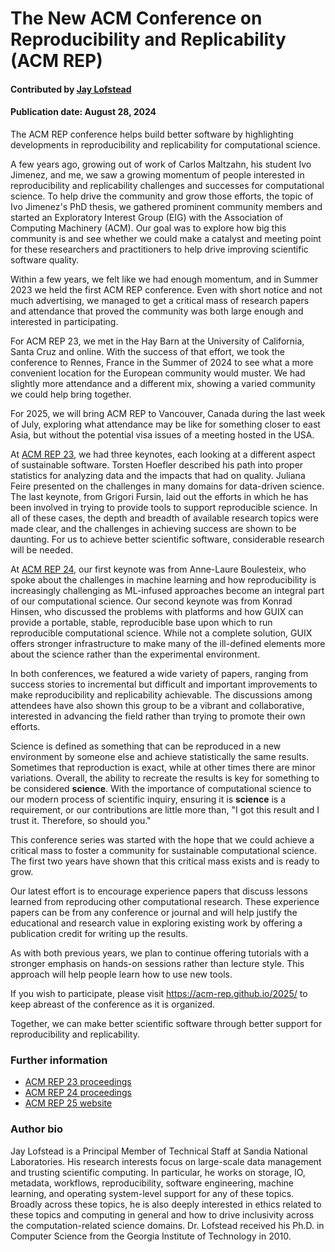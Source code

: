 # The New ACM Conference on Reproducibility and Replicability (ACM REP)

#### Contributed by [Jay Lofstead](https://github.com/gflofst)

#### Publication date: August 28, 2024

The ACM REP conference helps build better software by highlighting developments in reproducibility and replicability for computational science.

A few years ago, growing out of work of Carlos Maltzahn, his student Ivo Jimenez, and me, we saw a growing momentum of people interested in reproducibility and replicability challenges and successes for computational science. To help drive the community and grow those efforts, the topic of Ivo Jimenez's PhD thesis, we gathered prominent community members and started an Exploratory Interest Group (EIG) with the Association of Computing Machinery (ACM). Our goal was to explore how big this community is and see whether we could make a catalyst and meeting point for these researchers and practitioners to help drive improving scientific software quality.

Within a few years, we felt like we had enough momentum, and in Summer 2023 we held the first ACM REP conference. Even with short notice and not much advertising, we managed to get a critical mass of research papers and attendance that proved the community was both large enough and interested in participating.

For ACM REP 23, we met in the Hay Barn at the University of California, Santa Cruz and online. With the success of that effort, we took the conference to Rennes, France in the Summer of 2024 to see what a more convenient location for the European community would muster. We had slightly more attendance and a different mix, showing a varied community we could help bring together.

For 2025, we will bring ACM REP to Vancouver, Canada during the last week of July, exploring what attendance may be like for something closer to east Asia, but without the potential visa issues of a meeting hosted in the USA.

At [ACM REP 23](https://acm-rep.github.io/2023/), we had three keynotes, each looking at a different aspect of sustainable software. Torsten Hoefler described his path into proper statistics for analyzing data and the impacts that had on quality. Juliana Feire presented on the challenges in many domains for data-driven science. The last keynote, from Grigori Fursin, laid out the efforts in which he has been involved in trying to provide tools to support reproducible science. In all of these cases, the depth and breadth of available research topics were made clear, and the challenges in achieving success are shown to be daunting. For us to achieve better scientific software, considerable research will be needed.

At [ACM REP 24](https://acm-rep.github.io/2024/), our first keynote was from Anne-Laure Boulesteix, who spoke about the challenges in machine learning and how reproducibility is increasingly challenging as ML-infused approaches become an integral part of our computational science. Our second keynote was from Konrad Hinsen, who discussed the problems with platforms and how GUIX can provide a portable, stable, reproducible base upon which to run reproducible computational science. While not a complete solution, GUIX offers stronger infrastructure to make many of the ill-defined elements more about the science rather than the experimental environment.

In both conferences, we featured a wide variety of papers, ranging from success stories to incremental but difficult and important improvements to make reproducibility and replicability achievable. The discussions among attendees have also shown this group to be a vibrant and collaborative, interested in advancing the field rather than trying to promote their own efforts.

Science is defined as something that can be reproduced in a new environment by someone else and achieve statistically the same results. Sometimes that reproduction is exact, while at other times there are minor variations. Overall, the ability to recreate the results is key for something to be considered **science**. With the importance of computational science to our modern process of scientific inquiry, ensuring it is **science** is a requirement, or our contributions are little more than, "I got this result and I trust it. Therefore, so should you."

This conference series was started with the hope that we could achieve a critical mass to foster a community for sustainable computational science. The first two years have shown that this critical mass exists and is ready to grow.

Our latest effort is to encourage experience papers that discuss lessons learned from reproducing other computational research. These experience papers can be from any conference or journal and will help justify the educational and research value in exploring existing work by offering a publication credit for writing up the results.

As with both previous years, we plan to continue offering tutorials with a stronger emphasis on hands-on sessions rather than lecture style. This approach will help people learn how to use new tools.

If you wish to participate, please visit https://acm-rep.github.io/2025/ to keep abreast of the conference as it is organized.

Together, we can make better scientific software through better support for reproducibility and replicability.

### Further information

* [ACM REP 23 proceedings](https://dl.acm.org/doi/proceedings/10.1145/3589806)
* [ACM REP 24 proceedings](https://dl.acm.org/doi/proceedings/10.1145/3641525)
* [ACM REP 25 website](https://acm-rep.github.io/2025/)

### Author bio

Jay Lofstead is a Principal Member of Technical Staff at Sandia National Laboratories. His research interests focus on large-scale data management and trusting scientific computing. In particular, he works on storage, IO, metadata, workflows, reproducibility, software engineering, machine learning, and operating system-level support for any of these topics. Broadly across these topics, he is also deeply interested in ethics related to these topics and computing in general and how to drive inclusivity across the computation-related science domains. Dr. Lofstead received his Ph.D. in Computer Science from the Georgia Institute of Technology in 2010.

<!---
Publish: yes
Track: community
Topics: conferences and workshops, reproducibility
--->
